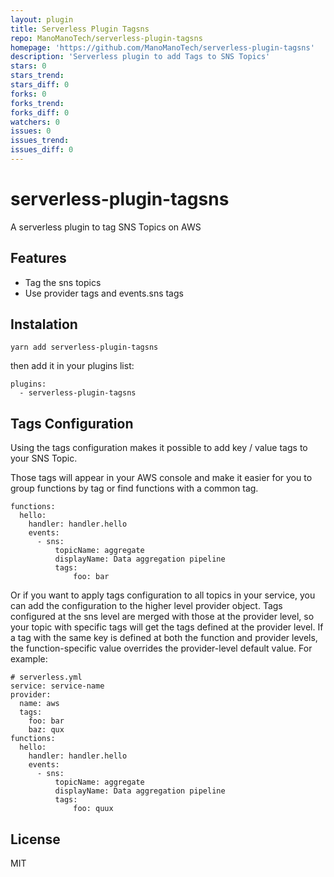 ```yaml
---
layout: plugin
title: Serverless Plugin Tagsns
repo: ManoManoTech/serverless-plugin-tagsns
homepage: 'https://github.com/ManoManoTech/serverless-plugin-tagsns'
description: 'Serverless plugin to add Tags to SNS Topics'
stars: 0
stars_trend: 
stars_diff: 0
forks: 0
forks_trend: 
forks_diff: 0
watchers: 0
issues: 0
issues_trend: 
issues_diff: 0
---
```



# serverless-plugin-tagsns
A serverless plugin to tag SNS Topics on AWS

## Features
 * Tag the sns topics
 * Use provider tags and events.sns tags

## Instalation

```
yarn add serverless-plugin-tagsns
```

then add it in your plugins list:

```
plugins:
  - serverless-plugin-tagsns
  ```

## Tags Configuration

Using the tags configuration makes it possible to add key / value tags to your SNS Topic.

Those tags will appear in your AWS console and make it easier for you to group functions by tag or find functions with a common tag.
```
functions:
  hello:
    handler: handler.hello
    events:
      - sns:
          topicName: aggregate
          displayName: Data aggregation pipeline
          tags:
              foo: bar
```
Or if you want to apply tags configuration to all topics in your service, you can add the configuration to the higher level provider object. Tags configured at the sns level are merged with those at the provider level, so your topic with specific tags will get the tags defined at the provider level. If a tag with the same key is defined at both the function and provider levels, the function-specific value overrides the provider-level default value. For example:

```
# serverless.yml
service: service-name
provider:
  name: aws
  tags:
    foo: bar
    baz: qux
functions:
  hello:
    handler: handler.hello
    events:
      - sns:
          topicName: aggregate
          displayName: Data aggregation pipeline
          tags:
              foo: quux
```
## License
MIT
